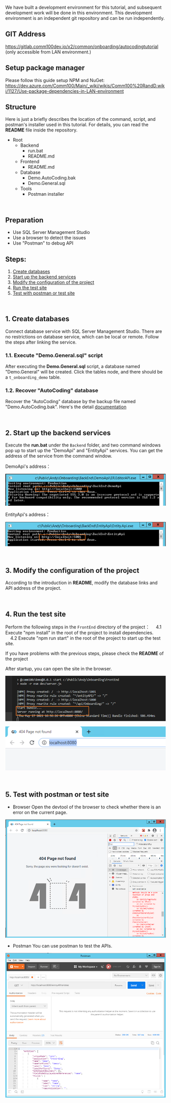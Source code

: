 <!--- 
我们为这个tutorial专门建了一个开发环境，后续的开发工作在这个环境里做。这个开发环境是一个独立的git项目，可以独立运行。
-->

We have built a development environment for this tutorial, and subsequent development work will be done in this environment. This development environment is an independent git repository and can be run independently.

## GIT Address

https://gitlab.comm100dev.io/x2/common/onboarding/autocodingtutorial
(only accessible from LAN environment.)

## Setup package manager
Please follow this guide setup NPM and NuGet: https://dev.azure.com/Comm100/Main/_wiki/wikis/Comm100%20RandD.wiki/1127/Use-package-dependencies-in-LAN-environment

## Structure
<!--
这里只简单的介绍这个培训里用到的命令，脚本以及安装包的位置。
-->


Here is just a briefly describes the location of the command, script, and postman's installer used in this tutorial. For details, you can read the **README** file inside the repository.
- Root
  - Backend
    - run.bat
    - README.md
  - Frontend
    - README.md
  - Database
    - Demo.AutoCoding.bak
    - Demo.General.sql
  - Tools
    - Postman installer

<br/>

## Preparation
- Use SQL Server Management Studio
- Use a browser to detect the issues
- Use "Postman" to debug API

## Steps:
1. [Create databases](#create-database)
2. [Start up the backend services](#start-backend-svc)
3. [Modify the configuration of the project](#modify-links)
4. [Run the test site](#run-test)
5. [Test with postman or test site](#test)

<br/>

<a id="create-database"></a>
## 1. Create databases

<!--
使用SQL Server Management Studio去链接数据库服务， 数据库服务没有限制，可以是本地或者远程。链接好服务后按步骤执行：
-->

Connect database service with SQL Server Management Studio. There are no restrictions on database service, which can be local or remote. Follow the steps after linking the service.

### 1.1. Execute "Demo.General.sql" script
<!--
执行完Demo.General.sql脚本，会创建名叫“Demo.General”的数据库，点开tables节点，里面应该有一张名叫“t_onboarding_demo”的表。
-->
After executing the **Demo.General.sql** script, a database named "Demo.General" will be created. Click the tables node, and there should be a `t_onboarding_demo` table.

### 1.2. Recover "AutoCoding" database
<!--
通过备份文件Demo.AutoCoding.bak恢复AutoCoding数据库。这里有详细的[文档]
(https://docs.microsoft.com/en-us/sql/relational-databases/backup-restore/quickstart-backup-restore-database?view=sql-server-ver15)。
-->

Recover the "AutoCoding" database by the backup file named "Demo.AutoCoding.bak". Here's the detail [documentation](https://docs.microsoft.com/en-us/sql/relational-databases/backup-restore/quickstart-backup-restore-database?view=sql-server-ver15)

<br/>

<a id="start-backend-svc"></a>
## 2. Start up the backend services
<!--
在Backend文件夹下面执行run.bat命令，弹出两个命令窗口，启动了"DemoApi" 和 “EntityApi”服务。 从命令窗口你看到各个服务的地址。
-->

Execute the **run.bat** under the `Backend` folder, and two command windows pop up to start up the "DemoApi" and "EntityApi" services. You can get the address of the service from the command window.

DemoApi's address：

![a.png](/.attachments/a-668f6420-3739-4b00-8483-86c71471d0cd.png)

EntityApi's address：

![b.png](/.attachments/b-3addbb8e-fa64-452b-8c1c-24f8ab007ddc.png)

<br/>

<a id="modify-links"></a>
## 3. Modify the configuration of the project
<!--
根据README里的介绍， 修改项目的数据库链接和API地址。
-->

According to the introduction in **README**, modify the database links and API address of the project.

<br/>

<a id="run-test"></a>
## 4. Run the test site
Perform the following steps in the `FrontEnd` directory of the project：
&nbsp;&nbsp;&nbsp;&nbsp;4.1 Execute "npm install" in the root of the project to install dependencies.
&nbsp;&nbsp;&nbsp;&nbsp;4.2 Execute "npm run start" in the root of the project to start up the test site.

If you have problems with the previous steps, please check the **README** of the project

After startup, you can open the site in the browser.

![3.png](/.attachments/3-cfde4e02-27e5-4955-8748-88a2e63401cb.png)

![4.PNG](/.attachments/4-65855dd2-3697-4281-ad06-4a2ce65aee4b.PNG)

<br/>

<a id="test"></a>
## 5. Test with postman or test site

- Browser
Open the devtool of the browser to check whether there is an error on the current page.

![br.PNG](/.attachments/br-be8f016e-0e1d-44de-9546-d28d1979b64c.PNG)

- Postman
You can use postman to test the APIs.

![post.PNG](/.attachments/post-499939c3-04c2-4542-b630-a48369b630bd.PNG)


